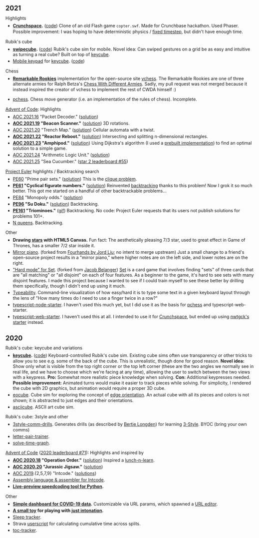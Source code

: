 <style>

body {
  max-width: 800px;
}

/*a:visited {
  color: rgb(0, 0, 238);
}*/

h2 + p {
  margin-block-start: -0.5em;
}

p + ul {
  margin-block-start: -0.5em;
}

li {
  line-height: 1.25em;
  margin-bottom: 0.25em;
}

</style>

<!-- TODO: Use [] instead of [][] for links for AOC and Project Euler -->
<!-- TODO: Move or copy some of these notes to the relevant READMEs -->
<!--
userscripts
daily tracker?? where was that repo
other blind chess toys?
calendar-todo??
cb filter finder
everlaw search keyboard controls
anything from rosalind?
Anything from daily programmer?
-->


## 2021

Highlights

- **[Crunchspace][crunchspace].** ([code][crunchspace-code]) Clone of an old Flash game `copter.swf`. Made for Crunchbase hackathon. Used Phaser. Possible improvement: I was hoping to have deterministic physics / [fixed timestep], but didn't have enough time.

Rubik's cube

- **[swipecube][swipecube].** ([code][swipecube-code]) Rubik's cube sim for mobile. Novel idea: Can swiped gestures on a grid be as easy and intuitive as turning a real cube? Built on top of [keycube](#keycube).
- [Mobile keypad][mobilecube] for [keycube](#keycube). ([code][mobilecube-code])

Chess

- **[Remarkable Rookies][cwda-code]** implementation for the open-source site [vchess]. The Remarkable Rookies are one of three alternate armies for Ralph Betza's [Chess With Different Armies][cwda-wiki]. Sadly, my pull request was not merged because it instead inspired the creator of vchess to implement the rest of CWDA himself :)
<!-- - chess engine TODO put it on github -->
- <a name="pchess"></a> [pchess]. Chess move generator (i.e. an implementation of the rules of chess). Incomplete.

[Advent of Code]\: Highlights

- [AOC 2021.16][aoc-2021-16] "Packet Decoder." ([solution][aoc-2021-16-soln])
- **[AOC 2021.19][aoc-2021-19] "Beacon Scanner."** ([solution][aoc-2021-19-soln]) 3D rotations.
- [AOC 2021.20][aoc-2021-20] "Trench Map." ([solution][aoc-2021-20-soln]) Cellular automata with a twist.
- **[AOC 2021.22][aoc-2021-22] "Reactor Reboot."** ([solution][aoc-2021-22-soln]) Intersecting and splitting n-dimensional rectangles.
- **[AOC 2021.23][aoc-2021-23] "Amphipod."** ([solution][aoc-2021-23-soln]) Using Dijkstra's algorithm (I used a [prebuilt implementation][dijkstra]) to find an optimal solution to a simple game.
- [AOC 2021.24][aoc-2021-24] "Arithmetic Logic Unit." ([solution][aoc-2021-24-soln])
- [AOC 2021.25][aoc-2021-25] "Sea Cucumber." ([star 2 leaderboard #55][aoc-2021-leaderboard]) <!-- TODO put solution online -->

[Project Euler] highlights / Backtracking search

- [PE60][euler-60] "Prime pair sets." ([solution][euler-60-soln]) This is the [clique problem][cliques].
- **[PE61][euler-61] "Cyclical figurate numbers."** ([solution][euler-61-soln]) Reinvented [backtracking] thanks to this problem! Now I grok it so much better. This got me started on a handful of other backtrackable problems...
- [PE84][euler-84] "Monopoly odds." ([solution][euler-84-soln])
- **[PE96][euler-96] "Su Doku."** ([solution][euler-96-soln]) Backtracking.
- **[PE161][euler-161] "Triominoes."** ([gif][triominoes-gif]) Backtracking. No code: Project Euler requests that its users not publish solutions for problems 101+.
- [N queens]. Backtracking.

Other

- **Drawing [stars] with HTML5 Canvas.** Fun fact: The aesthetically pleasing 7/3 star, used to great effect in Game of Thrones, has a smaller 7/2 star inside it.
- [Mirror piano]. (forked from [Fourhands by Jord Liu][fourhands]; no intent to merge upstream) Just a small change to a friend's open-source project results in a "mirror piano," where higher notes are on the left side, and lower notes are on the right.
- ["Hard mode" for Set][set-hard-mode]. (forked from [Jacob Belanger][set-jacob]) [Set] is a card game that involves finding "sets" of three cards that are "all matching" or "all disjoint" on each of four features. As a beginner to the game, it's hard to see sets with many disjoint features. I made this project because I wanted to see if I could train myself to see these better by drilling them specifically, though I didn't end up using it much.
- [Typeability]. Command-line visualization of how easy/hard it is to type some text in a given keyboard layout through the lens of "How many times do I need to use a finger twice in a row?"
- [typescript-node-starter]. I haven't used this much yet, but I did use it as the basis for [pchess](#pchess) and typescript-web-starter.
- [typescript-web-starter]. I haven't used this at all. I intended to use it for [Crunchspace](#crunchspace), but ended up using [nwtgck's starter][nwtgck-starter] instead.


## 2020

Rubik's cube: keycube and variations

- <a name="keycube"></a> **[keycube].** ([code][keycube-code])
Keyboard-controlled Rubik's cube sim. Existing cube sims often use transparency or other tricks to allow you to see e.g. some of the back of the cube. This is unrealistic, though done for good reason. **Novel idea:** Show only what is visible from the top right corner or the top left corner (these are the two angles we normally see in real life, and we have to choose which we're facing at any time), allowing the user to switch between the two views with a keypress. **Pro:** Somewhat more realistic piece knowledge when solving. **Con:** Additional keypresses needed. **Possible improvement:** Animated turns would make it easier to track pieces while solving. For simplicity, I rendered the cube with 2D graphics, but animation would require a proper 3D cube.
- [eocube]. Cube sim for exploring the concept of [edge orientation]. An actual cube with all its pieces and colors is not shown; it is abstracted to just edges and their orientations.
- [asciicube]. ASCII art cube sim.
<!-- - TODO 1x2x3? https://github.com/prendradjaja/keycube/pull/13 -->
<!-- - TODO double-vision? -->

Rubik's cube: 3style and other

- [3style-comm-drills]. Generates drills (as described by [Bertie Longden]) for learning [3-Style]. BYOC (bring your own comms)
- [letter-pair-trainer].
- [solve-time-graph].

[Advent of Code] ([2020 leaderboard #71][aoc-2020-leaderboard]): Highlights and inspired by

- **[AOC 2020.18] "Operation Order."** ([solution][aoc-2020-18-soln]) Inspired a [lunch-n-learn][lnl-asts].
- **[AOC 2020.20] "Jurassic Jigsaw."** ([solution][aoc-2020-20-soln])
- [AOC 2019].{2,5,7,9} "Intcode." ([solutions][intcode-soln])
- [Assembly language & assembler for Intcode][intcode-assembly].
- **[Live-preview speedcoding tool for Python][speedcoding-tool].**

Other

- **[Simple dashboard for COVID-19 data][covid-dashboard].** Customizable via URL params, which spawned a [URL editor].
- **[A small toy][just-intonation-toy] for playing with [just intonation].**
- [Sleep tracker].
- Strava [userscript][strava-cumultime] for calculating cumulative time across splits.
- [toc-tracker].

<!--
2019
Bookworm
Friendlog Web
vimium fork https://github.com/prendradjaja/vimium – not intended to be merged
bld-memo-trainer
bad-scramble-generator

2018
friendlog
hanglish-keyboard
phoneme-frequencies
git-commit-group

2017
draw-crossword
stashtag
git-antebase

Older
(2015) tmcat
(2014) ebfpp
(2013) vertigo.vim
(2013) flatland
(2009) Aerobash
-->




[crunchspace]: https://www.ocf.berkeley.edu/~prendra/crunchspace/
[crunchspace-code]: https://github.com/prendradjaja/crunchspace

[swipecube]: https://modest-spence-f997b1.netlify.app/
[swipecube-code]: https://github.com/prendradjaja/keycube/pull/18

[mobilecube]: https://eloquent-swanson-48aa63.netlify.app/
[mobilecube-code]: https://github.com/prendradjaja/keycube/pull/15

[cwda-code]: https://github.com/yagu0/vchess/pull/17
[cwda-wiki]: https://en.wikipedia.org/wiki/Chess_with_different_armies
[vchess]: https://vchess.club/

[pchess]: https://github.com/prendradjaja/pchess

[advent of code]: https://adventofcode.com/
[aoc-2021-16]: https://adventofcode.com/2021/day/16
[aoc-2021-17]: https://adventofcode.com/2021/day/17
[aoc-2021-18]: https://adventofcode.com/2021/day/18
[aoc-2021-19]: https://adventofcode.com/2021/day/19
[aoc-2021-20]: https://adventofcode.com/2021/day/20
[aoc-2021-21]: https://adventofcode.com/2021/day/21
[aoc-2021-22]: https://adventofcode.com/2021/day/22
[aoc-2021-23]: https://adventofcode.com/2021/day/23
[aoc-2021-24]: https://adventofcode.com/2021/day/24
[aoc-2021-25]: https://adventofcode.com/2021/day/25
[aoc-2021-16-soln]: https://github.com/prendradjaja/advent-of-code-2021/tree/main/16--packet-decoder
[aoc-2021-19-soln]: https://github.com/prendradjaja/advent-of-code-2021/tree/19/19--DONTEDIT
[aoc-2021-20-soln]: https://github.com/prendradjaja/advent-of-code-2021/tree/main/20--trench-map
[aoc-2021-22-soln]: https://github.com/prendradjaja/advent-of-code-2021/tree/main/22--reactor-reboot
[aoc-2021-23-soln]:https://github.com/prendradjaja/advent-of-code-2021/tree/23/23--amphipod
[aoc-2021-24-soln]:https://github.com/prendradjaja/advent-of-code-2021/tree/24/24--arithmetic-logic-unitt
[aoc-2021-leaderboard]: https://adventofcode.com/2021/leaderboard/day/25

[project euler]: https://projecteuler.net/
[euler-60]: https://projecteuler.net/problem=60
[euler-61]: https://projecteuler.net/problem=61
[euler-84]: https://projecteuler.net/problem=84
[euler-96]: https://projecteuler.net/problem=96
[euler-161]: https://projecteuler.net/problem=161
[euler-60-soln]: https://github.com/prendradjaja/euler100/tree/master/060--prime-pair-sets
[euler-61-soln]: https://github.com/prendradjaja/euler100/tree/master/061--cyclic-figurate
[euler-84-soln]: https://github.com/prendradjaja/euler100/tree/master/084--monopoly
[euler-96-soln]: https://github.com/prendradjaja/euler100/pull/14
[triominoes-gif]: ./images/triominoes.gif

[dijkstra]: https://python-forum.io/thread-34122.html
[cliques]: https://en.wikipedia.org/wiki/Clique_problem
[backtracking]: https://en.wikipedia.org/wiki/Backtracking

[n queens]: https://github.com/prendradjaja/toys/tree/master/n-queens

[stars]: https://github.com/prendradjaja/toys/tree/master/stars
[mirror piano]: https://github.com/prendradjaja/fourhands/pull/3/files
[fourhands]: https://github.com/jminjie/fourhands

[set-hard-mode]: https://github.com/prendradjaja/set/pull/2
[set]: https://en.wikipedia.org/wiki/Set_(card_game)
[set-jacob]: https://jacobbelanger.com/projects/SET-Card/

[typeability]: https://github.com/prendradjaja/typeability

[typescript-node-starter]: https://github.com/prendradjaja/typescript-node-starter
[typescript-web-starter]: https://github.com/prendradjaja/typescript-web-starter
[nwtgck-starter]: https://github.com/nwtgck/typescript-on-browser-starter

[keycube]: https://prendradjaja.github.io/keycube/
[keycube-code]: https://github.com/prendradjaja/keycube
[cfop]: https://en.wikipedia.org/wiki/CFOP_method
[eocube]: https://prendradjaja.github.io/keycube-experimental/x/eocube/
[edge orientation]: https://www.speedsolving.com/wiki/index.php/Edge_Orientation
[asciicube]: https://prendradjaja.github.io/keycube-experimental/x/ascii/

[3style-comm-drills]: https://github.com/prendradjaja/3style-comm-drills
[letter-pair-trainer]: https://github.com/prendradjaja/letter-pair-trainer-cli
[solve-time-graph]: https://github.com/prendradjaja/solve-time-graph
[bertie longden]: https://www.youtube.com/watch?v=ciH9l6GNk4w
[3-style]: https://www.speedsolving.com/wiki/index.php/Beyer-Hardwick_Method

[aoc-2020-leaderboard]: https://adventofcode.com/2020/leaderboard
[aoc 2020.18]: https://adventofcode.com/2020/day/18
[aoc 2020.20]: https://adventofcode.com/2020/day/20
[aoc-2020-18-soln]: https://github.com/prendradjaja/advent-of-code-2020/tree/master/18--operation-order
[aoc-2020-20-soln]: https://github.com/prendradjaja/advent-of-code-2020/tree/master/20--jurassic-jigsaw
[aoc 2019]: https://adventofcode.com/2019
[intcode-soln]: https://github.com/prendradjaja/intcode-aoc-2019
[intcode-assembly]: https://gist.github.com/prendradjaja/5392d3cf8faee4738dd511c2f0683391
[lnl-asts]: https://github.com/prendradjaja/ast-lnl
[speedcoding-tool]: https://github.com/prendradjaja/speedcoding-tool

[covid-dashboard]: https://github.com/prendradjaja/covid-dashboard
[url editor]: https://github.com/prendradjaja/url-editor
[just-intonation-toy]: https://gist.github.com/prendradjaja/2f29d8fb14764588da71c83a06bc74d8
[just intonation]: https://en.wikipedia.org/wiki/Just_intonation
[sleep tracker]: https://github.com/prendradjaja/sleep-tracker
[strava-cumultime]: https://gist.github.com/prendradjaja/23601f807e8b1ea8cc02c4082758334f
[toc-tracker]: https://github.com/prendradjaja/toc-tracker

[fixed timestep]: https://gafferongames.com/post/fix_your_timestep/
